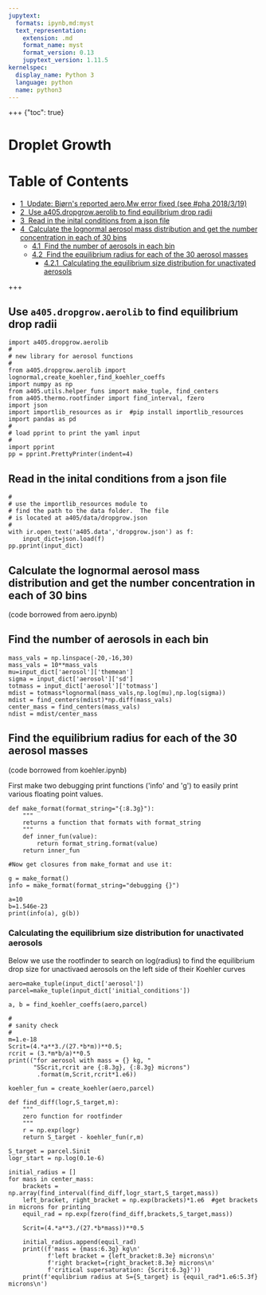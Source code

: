 ```yaml
---
jupytext:
  formats: ipynb,md:myst
  text_representation:
    extension: .md
    format_name: myst
    format_version: 0.13
    jupytext_version: 1.11.5
kernelspec:
  display_name: Python 3
  language: python
  name: python3
---
```


+++ {"toc": true}

# Droplet Growth

<h1>Table of Contents<span class="tocSkip"></span></h1>
<div class="toc"><ul class="toc-item"><li><span><a href="#Update:---Bjørn's-reported-aero.Mw-error-fixed-(see-#pha-2018/3/19)" data-toc-modified-id="Update:---Bjørn's-reported-aero.Mw-error-fixed-(see-#pha-2018/3/19)-1"><span class="toc-item-num">1&nbsp;&nbsp;</span>Update:   Bjørn's reported aero.Mw error fixed (see #pha 2018/3/19)</a></span></li><li><span><a href="#Use-a405.dropgrow.aerolib-to-find-equilibrium-drop-radii" data-toc-modified-id="Use-a405.dropgrow.aerolib-to-find-equilibrium-drop-radii-2"><span class="toc-item-num">2&nbsp;&nbsp;</span>Use a405.dropgrow.aerolib to find equilibrium drop radii</a></span></li><li><span><a href="#Read-in-the-inital-conditions-from-a-json-file" data-toc-modified-id="Read-in-the-inital-conditions-from-a-json-file-3"><span class="toc-item-num">3&nbsp;&nbsp;</span>Read in the inital conditions from a json file</a></span></li><li><span><a href="#Calculate-the-lognormal-aerosol-mass-distribution-and-get-the-number-concentration-in-each-of-30-bins" data-toc-modified-id="Calculate-the-lognormal-aerosol-mass-distribution-and-get-the-number-concentration-in-each-of-30-bins-4"><span class="toc-item-num">4&nbsp;&nbsp;</span>Calculate the lognormal aerosol mass distribution and get the number concentration in each of 30 bins</a></span><ul class="toc-item"><li><span><a href="#Find-the-number-of-aerosols-in-each-bin" data-toc-modified-id="Find-the-number-of-aerosols-in-each-bin-4.1"><span class="toc-item-num">4.1&nbsp;&nbsp;</span>Find the number of aerosols in each bin</a></span></li><li><span><a href="#Find-the-equilibrium-radius-for-each-of-the-30-aerosol-masses" data-toc-modified-id="Find-the-equilibrium-radius-for-each-of-the-30-aerosol-masses-4.2"><span class="toc-item-num">4.2&nbsp;&nbsp;</span>Find the equilibrium radius for each of the 30 aerosol masses</a></span><ul class="toc-item"><li><span><a href="#Calculating-the-equilibrium-size-distribution-for-unactivated-aerosols" data-toc-modified-id="Calculating-the-equilibrium-size-distribution-for-unactivated-aerosols-4.2.1"><span class="toc-item-num">4.2.1&nbsp;&nbsp;</span>Calculating the equilibrium size distribution for unactivated aerosols</a></span></li></ul></li></ul></li></ul></div>

+++

## Use `a405.dropgrow.aerolib` to find equilibrium drop radii

```{code-cell} ipython3
import a405.dropgrow.aerolib
#
# new library for aerosol functions
#
from a405.dropgrow.aerolib import lognormal,create_koehler,find_koehler_coeffs
import numpy as np
from a405.utils.helper_funs import make_tuple, find_centers
from a405.thermo.rootfinder import find_interval, fzero
import json
import importlib_resources as ir  #pip install importlib_resources
import pandas as pd
#
# load pprint to print the yaml input
#
import pprint
pp = pprint.PrettyPrinter(indent=4)
```

## Read in the inital conditions from a json file

```{code-cell} ipython3
#
# use the importlib_resources module to 
# find the path to the data folder.  The file
# is located at a405/data/dropgrow.json
#
with ir.open_text('a405.data','dropgrow.json') as f:
    input_dict=json.load(f)
pp.pprint(input_dict)
```

## Calculate the lognormal aerosol mass distribution and get the number concentration in each of 30 bins

(code borrowed from aero.ipynb)

## Find the number of aerosols in each bin

```{code-cell} ipython3
mass_vals = np.linspace(-20,-16,30)
mass_vals = 10**mass_vals
mu=input_dict['aerosol']['themean']
sigma = input_dict['aerosol']['sd']
totmass = input_dict['aerosol']['totmass']
mdist = totmass*lognormal(mass_vals,np.log(mu),np.log(sigma))
mdist = find_centers(mdist)*np.diff(mass_vals)
center_mass = find_centers(mass_vals)
ndist = mdist/center_mass
```

## Find the equilibrium radius for each of the 30 aerosol masses

(code borrowed from koehler.ipynb)

First make two debugging print functions ('info' and 'g') to easily print various floating point values.

```{code-cell} ipython3
def make_format(format_string="{:8.3g}"):
    """
    returns a function that formats with format_string
    """
    def inner_fun(value):
        return format_string.format(value)
    return inner_fun

#Now get closures from make_format and use it:

g = make_format()
info = make_format(format_string="debugging {}")

a=10
b=1.546e-23
print(info(a), g(b))
```

### Calculating the equilibrium size distribution for unactivated aerosols

Below we use the rootfinder to search on log(radius) to find the equilibrium
drop size for unactivaed aerosols on the left side of their Koehler curves

```{code-cell} ipython3
aero=make_tuple(input_dict['aerosol'])
parcel=make_tuple(input_dict['initial_conditions'])

a, b = find_koehler_coeffs(aero,parcel)

#
# sanity check
#
m=1.e-18
Scrit=(4.*a**3./(27.*b*m))**0.5;
rcrit = (3.*m*b/a)**0.5
print(("for aerosol with mass = {} kg, "
       "SScrit,rcrit are {:8.3g}, {:8.3g} microns")
        .format(m,Scrit,rcrit*1.e6))
```

```{code-cell} ipython3
koehler_fun = create_koehler(aero,parcel)

def find_diff(logr,S_target,m):
    """
    zero function for rootfinder
    """
    r = np.exp(logr)
    return S_target - koehler_fun(r,m)

S_target = parcel.Sinit
logr_start = np.log(0.1e-6)

initial_radius = []
for mass in center_mass:
    brackets = np.array(find_interval(find_diff,logr_start,S_target,mass))
    left_bracket, right_bracket = np.exp(brackets)*1.e6  #get brackets in microns for printing
    equil_rad = np.exp(fzero(find_diff,brackets,S_target,mass))
    
    Scrit=(4.*a**3./(27.*b*mass))**0.5
    
    initial_radius.append(equil_rad)
    print((f'mass = {mass:6.3g} kg\n'
           f'left bracket = {left_bracket:8.3e} microns\n'
           f'right bracket={right_bracket:8.3e} microns\n'
           f'critical supersaturation: {Scrit:6.3g}'))
    print(f'equlibrium radius at S={S_target} is {equil_rad*1.e6:5.3f} microns\n')
   
```
